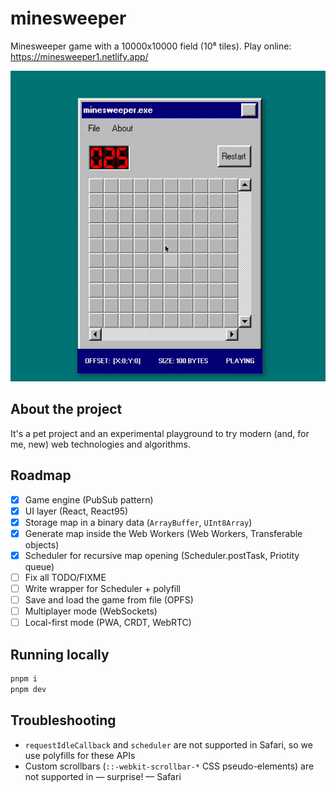 # minesweeper

Minesweeper game with a 10000x10000 field (10⁸ tiles). Play online: https://minesweeper1.netlify.app/

![](./preview.gif)

## About the project

It's a pet project and an experimental playground to try modern (and, for me, new) web technologies and algorithms.

## Roadmap

- [x] Game engine (PubSub pattern)
- [x] UI layer (React, React95)
- [x] Storage map in a binary data (`ArrayBuffer`, `UInt8Array`)
- [x] Generate map inside the Web Workers (Web Workers, Transferable objects)
- [x] Scheduler for recursive map opening (Scheduler.postTask, Priotity queue)
- [ ] Fix all TODO/FIXME
- [ ] Write wrapper for Scheduler + polyfill
- [ ] Save and load the game from file (OPFS)
- [ ] Multiplayer mode (WebSockets)
- [ ] Local-first mode (PWA, CRDT, WebRTC)

## Running locally

```bash
pnpm i
pnpm dev
```

## Troubleshooting

- `requestIdleCallback` and `scheduler` are not supported in Safari, so we use polyfills for these APIs
- Custom scrollbars (`::-webkit-scrollbar-*` CSS pseudo-elements) are not supported in — surprise! — Safari
